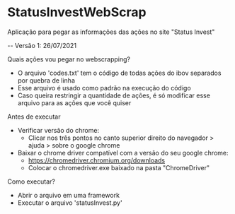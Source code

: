 # StatusInvestWebScrap
 Aplicação para pegar as informações das ações no site "Status Invest"
 
-- Versão 1: 26/07/2021

Quais ações vou pegar no webscrapping?
 - O arquivo 'codes.txt' tem o código de todas ações do ibov separados por quebra de linha
 - Esse arquivo é usado como padrão na execução do código
 - Caso queira restringir a quantidade de ações, é só modificar esse arquivo para as ações que você quiser

Antes de executar
 - Verificar versão do chrome: 
   - Clicar nos três pontos no canto superior direito do navegador > ajuda > sobre o google chrome
 - Baixar o chrome driver compatível com a versão do seu google chrome:
   - https://chromedriver.chromium.org/downloads
   - Colocar o chromedriver.exe baixado na pasta "ChromeDriver"

Como executar?
- Abrir o arquivo em uma framework
- Executar o arquivo 'statusInvest.py'
